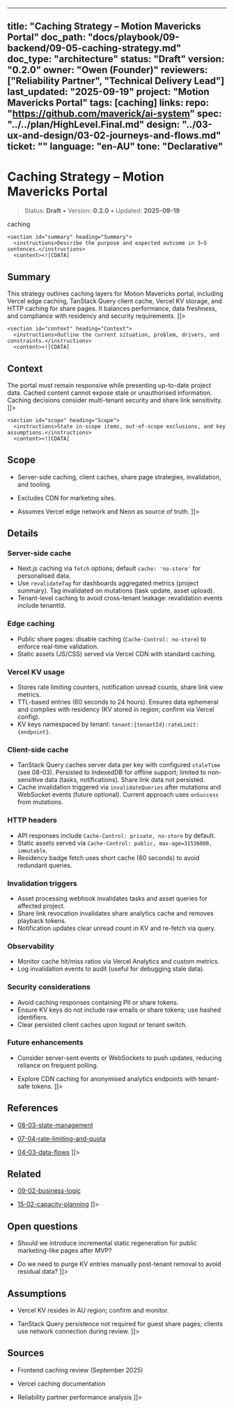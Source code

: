 <!-- ai:managed start file="docs/playbook/09-backend/09-05-caching-strategy.md" responsibility="docs" strategy="replace" -->
---
title: "Caching Strategy – Motion Mavericks Portal"
doc_path: "docs/playbook/09-backend/09-05-caching-strategy.md"
doc_type: "architecture"
status: "Draft"
version: "0.2.0"
owner: "Owen (Founder)"
reviewers: ["Reliability Partner", "Technical Delivery Lead"]
last_updated: "2025-09-19"
project: "Motion Mavericks Portal"
tags: [caching]
links:
  repo: "https://github.com/maverick/ai-system"
  spec: "../../plan/HighLevel.Final.md"
  design: "../03-ux-and-design/03-02-journeys-and-flows.md"
  ticket: "<PLACEHOLDER>"
language: "en-AU"
tone: "Declarative"
---

# Caching Strategy – Motion Mavericks Portal

> Status: **Draft** • Version: **0.2.0** • Updated: **2025-09-19**

<doc xmlns="urn:docs:universal"
     type="architecture"
     path="docs/playbook/09-backend/09-05-caching-strategy.md"
     version="0.2.0"
     status="Draft"
     owner="Owen (Founder)">

  <meta>
    <link rel="repo" href="https://github.com/maverick/ai-system"/>
    <link rel="spec" href="../../plan/HighLevel.Final.md"/>
    <link rel="design" href="../03-ux-and-design/03-02-journeys-and-flows.md"/>
    <tags>caching</tags>
  </meta>

  <sections>

    <section id="summary" heading="Summary">
      <instructions>Describe the purpose and expected outcome in 3–5 sentences.</instructions>
      <content><![CDATA[
## Summary
This strategy outlines caching layers for Motion Mavericks portal, including Vercel edge caching, TanStack Query client cache, Vercel KV storage, and HTTP caching for share pages. It balances performance, data freshness, and compliance with residency and security requirements.
]]></content>
    </section>

    <section id="context" heading="Context">
      <instructions>Outline the current situation, problem, drivers, and constraints.</instructions>
      <content><![CDATA[
## Context
The portal must remain responsive while presenting up-to-date project data. Cached content cannot expose stale or unauthorised information. Caching decisions consider multi-tenant security and share link sensitivity.
]]></content>
    </section>

    <section id="scope" heading="Scope">
      <instructions>State in-scope items, out-of-scope exclusions, and key assumptions.</instructions>
      <content><![CDATA[
## Scope
- Server-side caching, client caches, share page strategies, invalidation, and tooling.
- Excludes CDN for marketing sites.
- Assumes Vercel edge network and Neon as source of truth.
]]></content>
    </section>

    <section id="details" heading="Details">
      <content><![CDATA[
## Details

### Server-side cache
- Next.js caching via `fetch` options; default `cache: 'no-store'` for personalised data.
- Use `revalidateTag` for dashboards aggregated metrics (project summary). Tag invalidated on mutations (task update, asset upload).
- Tenant-level caching to avoid cross-tenant leakage: revalidation events include tenantId.

### Edge caching
- Public share pages: disable caching (`Cache-Control: no-store`) to enforce real-time validation.
- Static assets (JS/CSS) served via Vercel CDN with standard caching.

### Vercel KV usage
- Stores rate limiting counters, notification unread counts, share link view metrics.
- TTL-based entries (60 seconds to 24 hours). Ensures data ephemeral and complies with residency (KV stored in region; confirm via Vercel config).
- KV keys namespaced by tenant: `tenant:{tenantId}:rateLimit:{endpoint}`.

### Client-side cache
- TanStack Query caches server data per key with configured `staleTime` (see 08-03). Persisted to IndexedDB for offline support; limited to non-sensitive data (tasks, notifications). Share link data not persisted.
- Cache invalidation triggered via `invalidateQueries` after mutations and WebSocket events (future optional). Current approach uses `onSuccess` from mutations.

### HTTP headers
- API responses include `Cache-Control: private, no-store` by default.
- Static assets served via `Cache-Control: public, max-age=31536000, immutable`.
- Residency badge fetch uses short cache (60 seconds) to avoid redundant queries.

### Invalidation triggers
- Asset processing webhook invalidates tasks and asset queries for affected project.
- Share link revocation invalidates share analytics cache and removes playback tokens.
- Notification updates clear unread count in KV and re-fetch via query.

### Observability
- Monitor cache hit/miss ratios via Vercel Analytics and custom metrics.
- Log invalidation events to audit (useful for debugging stale data).

### Security considerations
- Avoid caching responses containing PII or share tokens.
- Ensure KV keys do not include raw emails or share tokens; use hashed identifiers.
- Clear persisted client caches upon logout or tenant switch.

### Future enhancements
- Consider server-sent events or WebSockets to push updates, reducing reliance on frequent polling.
- Explore CDN caching for anonymised analytics endpoints with tenant-safe tokens.
]]></content>
    </section>

    <section id="references" heading="References">
      <content><![CDATA[
## References
- [08-03-state-management](../08-frontend/08-03-state-management.md)
- [07-04-rate-limiting-and-quota](../07-apis-and-contracts/07-04-rate-limiting-and-quota.md)
- [04-03-data-flows](../04-architecture-and-decisions/04-03-data-flows.md)
]]></content>
    </section>

    <section id="related" heading="Related">
      <content><![CDATA[
## Related
- [09-02-business-logic](09-02-business-logic.md)
- [15-02-capacity-planning](../15-performance-and-reliability/15-02-capacity-planning.md)
]]></content>
    </section>

    <section id="open_questions" heading="Open questions">
      <content><![CDATA[
## Open questions
- Should we introduce incremental static regeneration for public marketing-like pages after MVP?
- Do we need to purge KV entries manually post-tenant removal to avoid residual data?
]]></content>
    </section>

    <section id="assumptions" heading="Assumptions">
      <content><![CDATA[
## Assumptions
- Vercel KV resides in AU region; confirm and monitor.
- TanStack Query persistence not required for guest share pages; clients use network connection during review.
]]></content>
    </section>

    <section id="sources" heading="Sources">
      <content><![CDATA[
## Sources
- Frontend caching review (September 2025)
- Vercel caching documentation
- Reliability partner performance analysis
]]></content>
    </section>

  </sections>
</doc>
<!-- ai:managed end -->

